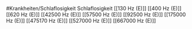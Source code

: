 #Krankheiten/Schlaflosigkeit
Schlaflosigkeit
[[130 Hz (E)]]
[[400 Hz (E)]]
[[620 Hz (E)]]
[[42500 Hz (E)]]
[[57500 Hz (E)]]
[[92500 Hz (E)]]
[[175000 Hz (E)]]
[[475170 Hz (E)]]
[[527000 Hz (E)]]
[[667000 Hz (E)]]